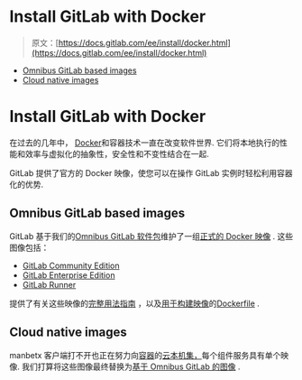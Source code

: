 # Install GitLab with Docker

> 原文：[https://docs.gitlab.com/ee/install/docker.html](https://docs.gitlab.com/ee/install/docker.html)

*   [Omnibus GitLab based images](#omnibus-gitlab-based-images)
*   [Cloud native images](#cloud-native-images)

# Install GitLab with Docker[](#install-gitlab-with-docker "Permalink")

在过去的几年中， [Docker](https://www.docker.com)和容器技术一直在改变软件世界. 它们将本地执行的性能和效率与虚拟化的抽象性，安全性和不变性结合在一起.

GitLab 提供了官方的 Docker 映像，使您可以在操作 GitLab 实例时轻松利用容器化的优势.

## Omnibus GitLab based images[](#omnibus-gitlab-based-images "Permalink")

GitLab 基于我们的[Omnibus GitLab 软件包](https://docs.gitlab.com/omnibus/README.html)维护了一组[正式的 Docker 映像](https://hub.docker.com/u/gitlab) . 这些图像包括：

*   [GitLab Community Edition](https://hub.docker.com/r/gitlab/gitlab-ce/)
*   [GitLab Enterprise Edition](https://hub.docker.com/r/gitlab/gitlab-ee/)
*   [GitLab Runner](https://hub.docker.com/r/gitlab/gitlab-runner/)

提供了有关这些映像的[完整用法指南](https://docs.gitlab.com/omnibus/docker/) ，以及[用于构建映像](https://gitlab.com/gitlab-org/omnibus-gitlab/tree/master/docker)的[Dockerfile](https://gitlab.com/gitlab-org/omnibus-gitlab/tree/master/docker) .

## Cloud native images[](#cloud-native-images "Permalink")

manbetx 客户端打不开也正在努力向[容器](https://docs.gitlab.com/charts/)的[云本机集，](https://docs.gitlab.com/charts/)每个组件服务具有单个映像. 我们打算将这些图像最终替换为[基于 Omnibus GitLab 的图像](#omnibus-gitlab-based-images) .